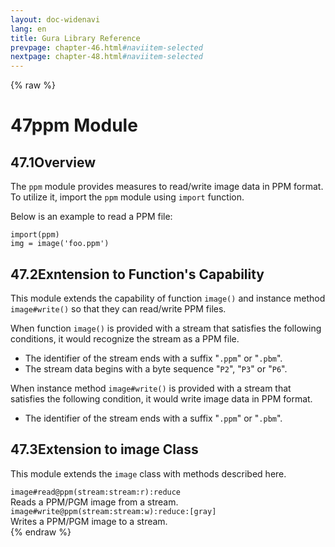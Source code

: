 ```yaml
---
layout: doc-widenavi
lang: en
title: Gura Library Reference
prevpage: chapter-46.html#naviitem-selected
nextpage: chapter-48.html#naviitem-selected
---
```

{% raw %}
<h1><span class="caption-index-1">47</span>ppm Module</h1>
<h2><span class="caption-index-2">47.1</span><a name="anchor-47-1"></a>Overview</h2>
<p>
The <code class="highlighter-rouge">ppm</code> module provides measures to read/write image data in PPM format. To utilize it, import the <code class="highlighter-rouge">ppm</code> module using <code class="highlighter-rouge">import</code> function.
</p>
<p>
Below is an example to read a PPM file:
</p>
<pre class="highlight"><code>import(ppm)
img = image('foo.ppm')
</code></pre>
<h2><span class="caption-index-2">47.2</span><a name="anchor-47-2"></a>Exntension to Function's Capability</h2>
<p>
This module extends the capability of function <code class="highlighter-rouge">image()</code> and instance method <code class="highlighter-rouge">image#write()</code> so that they can read/write PPM files.
</p>
<p>
When function <code class="highlighter-rouge">image()</code> is provided with a stream that satisfies the following conditions, it would recognize the stream as a PPM file.
</p>
<ul>
<li>The identifier of the stream ends with a suffix "<code class="highlighter-rouge">.ppm</code>" or "<code class="highlighter-rouge">.pbm</code>".</li>
<li>The stream data begins with a byte sequence "<code class="highlighter-rouge">P2</code>", "<code class="highlighter-rouge">P3</code>" or "<code class="highlighter-rouge">P6</code>".</li>
</ul>
<p>
When instance method <code class="highlighter-rouge">image#write()</code> is provided with a stream that satisfies the following condition, it would write image data in PPM format.
</p>
<ul>
<li>The identifier of the stream ends with a suffix "<code class="highlighter-rouge">.ppm</code>" or "<code class="highlighter-rouge">.pbm</code>".</li>
</ul>
<h2><span class="caption-index-2">47.3</span><a name="anchor-47-3"></a>Extension to image Class</h2>
<p>
This module extends the <code class="highlighter-rouge">image</code> class with methods described here.
</p>
<div class="mb-2"><code>image#read@ppm(stream:stream:r):reduce</code></div>
<div class="mb-2 ml-4">
Reads a PPM/PGM image from a stream.
</div>
<div class="mb-2"><code>image#write@ppm(stream:stream:w):reduce:[gray]</code></div>
<div class="mb-2 ml-4">
Writes a PPM/PGM image to a stream.
</div>
{% endraw %}
